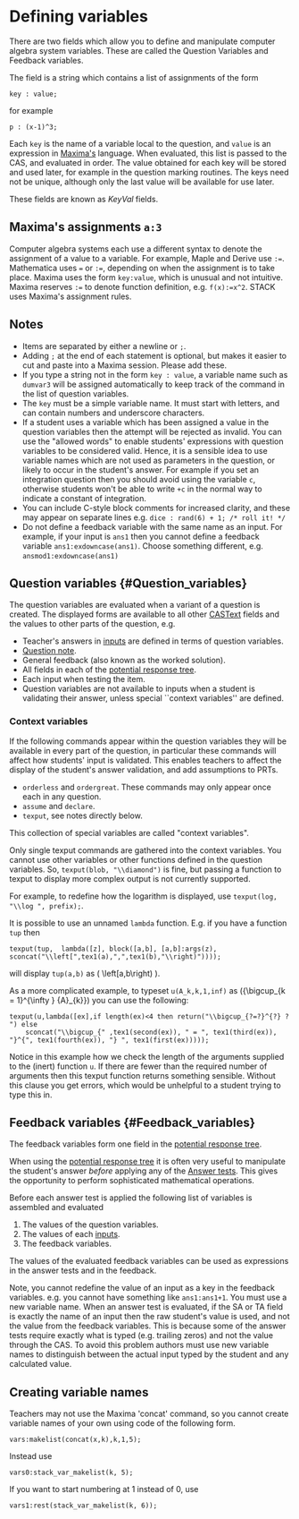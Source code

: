 # Defining variables

There are two fields which allow you to define and manipulate computer algebra system variables.
These are called the Question Variables and Feedback variables.

The field is a string which contains a list of assignments of the form

    key : value;

for example

    p : (x-1)^3;

Each `key` is the name of a variable local to the question, and `value` is an expression in [Maxima's](../CAS/Maxima.md) language.
When evaluated, this list is passed to the CAS, and evaluated in order. The value obtained for each key will be stored and used later, for example in the question marking routines.
The keys need not be unique, although only the last value will be available for use later.

These fields are known as _KeyVal_ fields.

## Maxima's assignments `a:3` ##

Computer algebra systems each use a different syntax to denote the assignment of a value to a variable.
For example, Maple and Derive use `:=`. Mathematica uses `=` or `:=`, depending on when the assignment is to take place.
Maxima uses the form `key:value`, which is unusual and not intuitive.
Maxima reserves `:=` to denote function definition, e.g. `f(x):=x^2`.
STACK uses Maxima's assignment rules.

## Notes ##

* Items are separated by either a newline or `;`.
* Adding `;` at the end of each statement is optional, but makes it easier to cut and paste into a Maxima session.  Please add these.
* If you type a string not in the form `key : value`, a variable name such as `dumvar3` will be assigned automatically to keep track of the command in the list of question variables.
* The `key` must be a simple variable name.  It must start with letters, and can contain numbers and underscore characters.
* If a student uses a variable which has been assigned a value in the question variables then the attempt will be rejected as invalid.  You can use the "allowed words" to enable students' expressions with question variables to be considered valid.
    Hence, it is a sensible idea to use variable names which are not used as parameters in the question, or likely to occur in the student's answer. For example if you set an integration question then you should avoid using the variable `c`, otherwise students won't be able to write `+c` in the normal way to indicate a constant of integration.
* You can include C-style block comments for increased clarity, and these may appear on separate lines
    e.g. `dice : rand(6) + 1; /* roll it! */`
* Do not define a feedback variable with the same name as an input.  For example, if your input is `ans1` then you cannot define a feedback variable `ans1:exdowncase(ans1)`.  Choose something different, e.g. `ansmod1:exdowncase(ans1)`

## Question variables {#Question_variables}

The question variables are evaluated when a variant of a question is created.   The displayed forms are available to all other [CASText](CASText.md) fields and the values to other parts of the question, e.g.

* Teacher's answers in [inputs](Inputs.md) are defined in terms of question variables.
* [Question note](Question_note.md).
* General feedback (also known as the worked solution).
* All fields in each of the [potential response tree](Potential_response_trees.md).
* Each input when testing the item.
* Question variables are not available to inputs when a student is validating their answer, unless special ``context variables'' are defined.

### Context variables

If the following commands appear within the question variables they will be available in every part of the question, in particular these commands will affect how students' input is validated.  This enables teachers to affect the display of the student's answer validation, and add assumptions to PRTs.

* `orderless` and `ordergreat`.  These commands may only appear once each in any question.
* `assume` and `declare`.
* `texput`, see notes directly below.

This collection of special variables are called "context variables".

Only single texput commands are gathered into the context variables.  You cannot use other variables or other functions defined in the question variables.  So, `texput(blob, "\\diamond")` is fine, but passing a function to texput to display more complex output is not currently supported.

For example, to redefine how the logarithm is displayed, use `texput(log, "\\log ", prefix);`.

It is possible to use an unnamed `lambda` function.  E.g. if you have a function `tup` then

    texput(tup,  lambda([z], block([a,b], [a,b]:args(z), sconcat("\\left[",tex1(a),",",tex1(b),"\\right)")))); 

will display `tup(a,b)` as \( \left[a,b\right) \).

As a more complicated example, to typeset `u(A_k,k,1,inf)` as \({\bigcup_{k = 1}^{\infty } {A}_{k}}\) you can use the following:

    texput(u,lambda([ex],if length(ex)<4 then return("\\bigcup_{?=?}^{?} ? ") else
        sconcat("\\bigcup_{" ,tex1(second(ex)), " = ", tex1(third(ex)), "}^{", tex1(fourth(ex)), "} ", tex1(first(ex)))));

Notice in this example how we check the length of the arguments supplied to the (inert) function `u`.  If there are fewer than the required number of arguments then this texput function returns something sensible.  Without this clause you get errors, which would be unhelpful to a student trying to type this in.

## Feedback variables {#Feedback_variables}

The feedback variables form one field in the [potential response tree](Potential_response_trees.md).

When using the [potential response tree](Potential_response_trees.md) it is often very useful
to manipulate the student's answer _before_ applying any of the [Answer tests](Answer_tests.md).
This gives the opportunity to perform sophisticated mathematical operations.

Before each answer test is applied the following list of variables is assembled and evaluated

1. The values of the question variables.
2. The values of each [inputs](Inputs.md).
3. The feedback variables.

The values of the evaluated feedback variables can be used as expressions in the answer tests and in the feedback.

Note, you cannot redefine the value of an input as a key in the feedback variables.  e.g. you cannot have something like `ans1:ans1+1`. You must use a new variable name.  When an answer test is evaluated, if the SA or TA field is exactly the name of an input then the raw student's value is used, and not the value from the feedback variables. This is because some of the answer tests require exactly what is typed (e.g. trailing zeros) and not the value through the CAS.  To avoid this problem authors must use new variable names to distinguish between the actual input typed by the student and any calculated value.

## Creating variable names ##

Teachers may not use the Maxima 'concat' command, so you cannot create variable names of your own using code of the following form.

    vars:makelist(concat(x,k),k,1,5);

Instead use

    vars0:stack_var_makelist(k, 5);

If you want to start numbering at 1 instead of 0, use

    vars1:rest(stack_var_makelist(k, 6));

